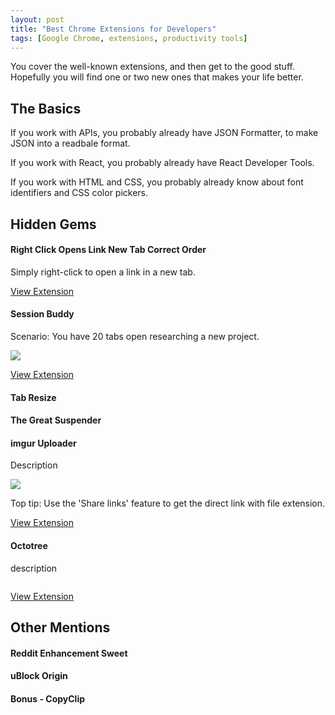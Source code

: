 ```yaml
---
layout: post
title: "Best Chrome Extensions for Developers"
tags: [Google Chrome, extensions, productivity tools]
---
```


You cover the well-known extensions, and then get to the good stuff. Hopefully you will find one or two new ones that makes your life better.
## The Basics

If you work with APIs, you probably already have JSON Formatter, to make JSON into a readbale format.

If you work with React, you probably already have React Developer Tools.

If you work with HTML and CSS, you probably already know about font identifiers and CSS color pickers.


## Hidden Gems

#### Right Click Opens Link New Tab Correct Order

Simply right-click to open a link in a new tab.

[View Extension](https://chrome.google.com/webstore/detail/right-click-opens-link-ne/mhjkeimpgjokbjmioglhlngefbddppnn?hl=en)

#### Session Buddy

Scenario: You have 20 tabs open researching a new project. 

<img src="https://i.imgur.com/5HsLW1M.png">

[View Extension](https://chrome.google.com/webstore/detail/session-buddy/edacconmaakjimmfgnblocblbcdcpbko?hl=en)

#### Tab Resize

#### The Great Suspender

#### imgur Uploader

Description

<img src="https://i.imgur.com/QeoqWGk.jpg">

Top tip: Use the 'Share links' feature to get the direct link with file extension.

[View Extension](https://chrome.google.com/webstore/detail/imgur-uploader/lcpkicdemehhmkjolekhlglljnkggfcf?hl=en)

#### Octotree

description

<img>

[View Extension](https://chrome.google.com/webstore/detail/octotree/bkhaagjahfmjljalopjnoealnfndnagc)



## Other Mentions

#### Reddit Enhancement Sweet

#### uBlock Origin

#### Bonus - CopyClip
